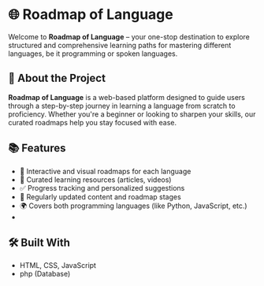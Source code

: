 # 🌐 Roadmap of Language

Welcome to **Roadmap of Language** – your one-stop destination to explore structured and comprehensive learning paths for mastering different languages, be it programming or spoken languages.

## 🚀 About the Project

**Roadmap of Language** is a web-based platform designed to guide users through a step-by-step journey in learning a language from scratch to proficiency. Whether you're a beginner or looking to sharpen your skills, our curated roadmaps help you stay focused with ease.

## 📚 Features

- 🧭 Interactive and visual roadmaps for each language
- 📝 Curated learning resources (articles, videos)
- ✅ Progress tracking and personalized suggestions
- 🔄 Regularly updated content and roadmap stages
- 🌍 Covers both programming languages (like Python, JavaScript, etc.)
- 
## 🛠️ Built With

- HTML, CSS, JavaScript
- php (Database)



